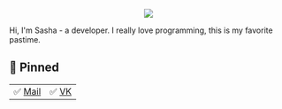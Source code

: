 <p align="center">
<img src="https://xn--c1akah3c.xn--p1acf/uploads/posts/2018-12/1543655915_3144-gifka-matrica.gif">
</p>

Hi, I'm Sasha - a developer. I really love programming, this is my favorite pastime.

## 📌 Pinned
| | |
| :--- | :--- |
| ✅ [Mail](mailto:sasha_kyznetsov2003@mail.ru) | ✅ [VK](https://vk.com/id224697209) |
